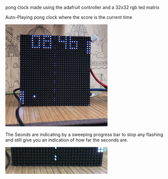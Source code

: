 pong clock made using the adafruit controller and a 32x32 rgb led matrix

Auto-Playing pong clock where the score is the current time

![Pong Clock](pongclock.gif)

The Seonds are indicating by a sweeping progress bar to stop any flashing and still give you an indication of how far the seconds are.

![With a sweeping second progress bar that slowly changes colour over the day](secondsweep.gif)


